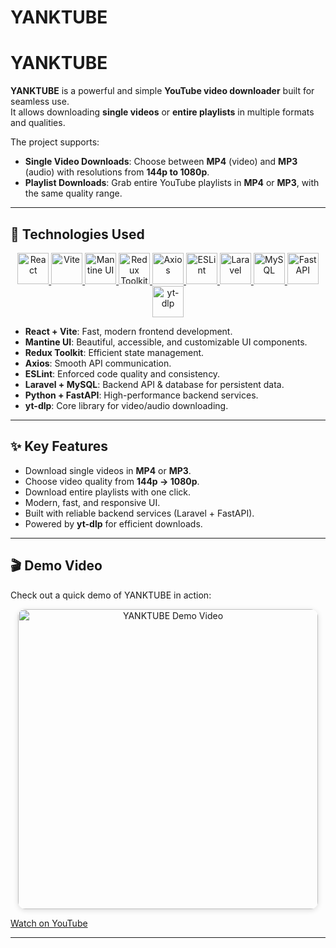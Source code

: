 # YANKTUBE

# YANKTUBE

**YANKTUBE** is a powerful and simple **YouTube video downloader** built for seamless use.  
It allows downloading **single videos** or **entire playlists** in multiple formats and qualities.

The project supports:

- **Single Video Downloads**: Choose between **MP4** (video) and **MP3** (audio) with resolutions from **144p to 1080p**.
- **Playlist Downloads**: Grab entire YouTube playlists in **MP4** or **MP3**, with the same quality range.

---

## 🚀 Technologies Used

<div align="center">

<a href="https://react.dev/" target="_blank">
  <img src="https://cdn.jsdelivr.net/gh/devicons/devicon@latest/icons/react/react-original.svg" alt="React" width="50"/>
</a>
<a href="https://vitejs.dev/" target="_blank">
  <img src="https://vitejs.dev/logo.svg" alt="Vite" width="50"/>
</a>
<a href="https://mantine.dev/" target="_blank">
  <img src="https://avatars.githubusercontent.com/u/79146001?s=200&v=4" alt="Mantine UI" width="50"/>
</a>
<a href="https://redux-toolkit.js.org/" target="_blank">
  <img src="https://cdn.jsdelivr.net/gh/devicons/devicon@latest/icons/redux/redux-original.svg" alt="Redux Toolkit" width="50"/>
</a>
<a href="https://axios-http.com/" target="_blank">
  <img src="https://axios-http.com/assets/logo.svg" alt="Axios" width="50"/>
</a>
<a href="https://eslint.org/" target="_blank">
  <img src="https://cdn.jsdelivr.net/gh/devicons/devicon@latest/icons/eslint/eslint-original.svg" alt="ESLint" width="50"/>
</a>
<a href="https://laravel.com/" target="_blank">
  <img src="https://cdn.jsdelivr.net/gh/devicons/devicon@latest/icons/laravel/laravel-original.svg" alt="Laravel" width="50"/>
</a>
<a href="https://www.mysql.com/" target="_blank">
  <img src="https://cdn.jsdelivr.net/gh/devicons/devicon@latest/icons/mysql/mysql-original.svg" alt="MySQL" width="50"/>
</a>
<a href="https://fastapi.tiangolo.com/" target="_blank">
  <img src="https://fastapi.tiangolo.com/img/logo-margin/logo-teal.png" alt="FastAPI" width="50"/>
</a>
<a href="https://github.com/yt-dlp/yt-dlp" target="_blank">
  <img src="https://avatars.githubusercontent.com/u/84815428?s=200" alt="yt-dlp" width="50"/>
</a>

</div>

- **React + Vite**: Fast, modern frontend development.
- **Mantine UI**: Beautiful, accessible, and customizable UI components.
- **Redux Toolkit**: Efficient state management.
- **Axios**: Smooth API communication.
- **ESLint**: Enforced code quality and consistency.
- **Laravel + MySQL**: Backend API & database for persistent data.
- **Python + FastAPI**: High-performance backend services.
- **yt-dlp**: Core library for video/audio downloading.

---

## ✨ Key Features

- Download single videos in **MP4** or **MP3**.
- Choose video quality from **144p → 1080p**.
- Download entire playlists with one click.
- Modern, fast, and responsive UI.
- Built with reliable backend services (Laravel + FastAPI).
- Powered by **yt-dlp** for efficient downloads.

---

## 🎬 Demo Video

Check out a quick demo of YANKTUBE in action:

<p align="center">
  <a href="https://www.youtube.com/watch?v=B-g4ZWdilYU" target="_blank">
    <img src="https://img.youtube.com/vi/B-g4ZWdilYU/hqdefault.jpg" alt="YANKTUBE Demo Video" width="480" style="border-radius: 12px; box-shadow: 0 2px 8px #0002;"/>
  </a>
</p>

[Watch on YouTube](https://www.youtube.com/watch?v=B-g4ZWdilYU)

---
